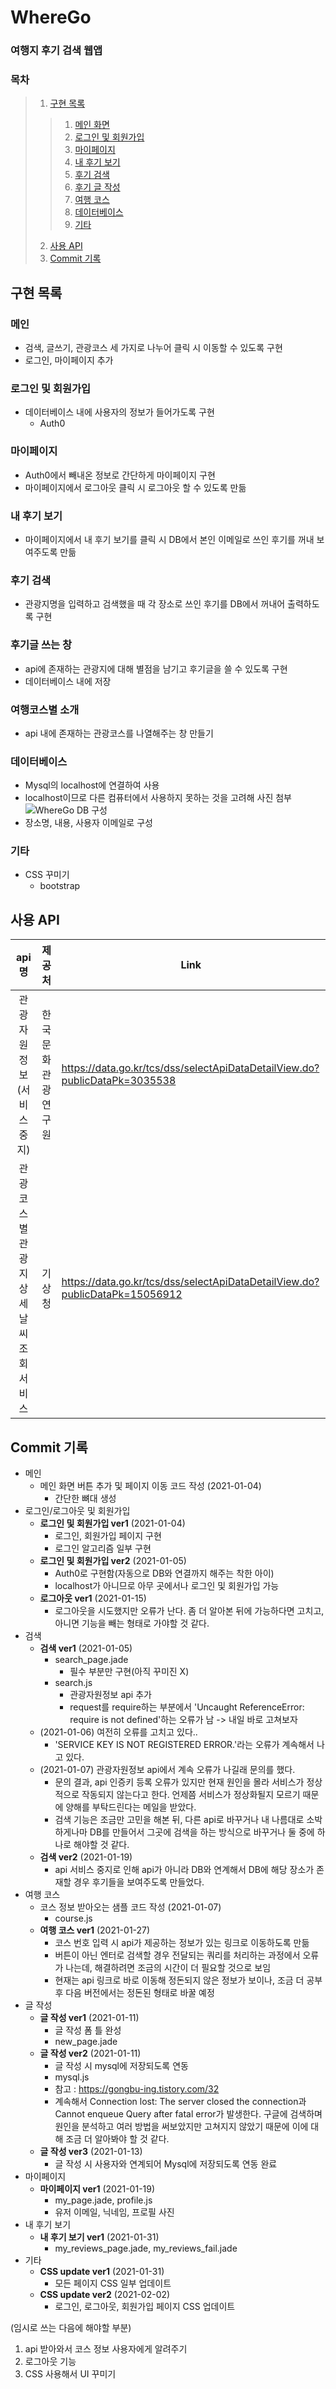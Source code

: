 # WhereGo
### 여행지 후기 검색 웹앱

### 목차
>1. [구현 목록](#구현-목록)
>>    1. [메인 화면](#메인)
>>    2. [로그인 및 회원가입](#로그인-및-회원가입)
>>    3. [마이페이지](#마이페이지)
>>    4. [내 후기 보기](#내-후기-보기)
>>    5. [후기 검색](#후기-검색)
>>    6. [후기 글 작성](#후기글-쓰는-창)
>>    7. [여행 코스](#여행코스별-소개)
>>    8. [데이터베이스](#데이터베이스)
>>    9. [기타](#기타)
>2. [사용 API](#사용-api)
>3. [Commit 기록](#commit-기록)


## 구현 목록

### 메인
+ 검색, 글쓰기, 관광코스 세 가지로 나누어 클릭 시 이동할 수 있도록 구현
+ 로그인, 마이페이지 추가

### 로그인 및 회원가입
+ 데이터베이스 내에 사용자의 정보가 들어가도록 구현
  - Auth0

### 마이페이지
+ Auth0에서 빼내온 정보로 간단하게 마이페이지 구현
+ 마이페이지에서 로그아웃 클릭 시 로그아웃 할 수 있도록 만듦

### 내 후기 보기
+ 마이페이지에서 내 후기 보기를 클릭 시 DB에서 본인 이메일로 쓰인 후기를 꺼내 보여주도록 만듦

### 후기 검색
+ 관광지명을 입력하고 검색했을 때 각 장소로 쓰인 후기를 DB에서 꺼내어 출력하도록 구현

### 후기글 쓰는 창
+ api에 존재하는 관광지에 대해 별점을 남기고 후기글을 쓸 수 있도록 구현
+ 데이터베이스 내에 저장

### 여행코스별 소개
+ api 내에 존재하는 관광코스를 나열해주는 창 만들기

### 데이터베이스
+ Mysql의 localhost에 연결하여 사용
+ localhost이므로 다른 컴퓨터에서 사용하지 못하는 것을 고려해 사진 첨부
![WhereGo DB 구성](https://user-images.githubusercontent.com/57928612/104992684-e4653700-5a64-11eb-8ae6-4cfee4ea34a7.png)
+ 장소명, 내용, 사용자 이메일로 구성

### 기타
+ CSS 꾸미기
  - bootstrap


## 사용 API
| api명 | 제공처 | Link |
| :------: | :------: | ------ |
| 관광자원정보(서비스 중지) | 한국문화관광연구원 | https://data.go.kr/tcs/dss/selectApiDataDetailView.do?publicDataPk=3035538 |
| 관광코스별 관광지 상세 날씨 조회서비스 | 기상청 | https://data.go.kr/tcs/dss/selectApiDataDetailView.do?publicDataPk=15056912 |


## Commit 기록
+ 메인
  - 메인 화면 버튼 추가 및 페이지 이동 코드 작성 (2021-01-04)
    + 간단한 뼈대 생성
+ 로그인/로그아웃 및 회원가입
  - **로그인 및 회원가입 ver1** (2021-01-04)
    + 로그인, 회원가입 페이지 구현
    + 로그인 알고리즘 일부 구현
  - **로그인 및 회원가입 ver2** (2021-01-05)
    + Auth0로 구현함(자동으로 DB와 연결까지 해주는 착한 아이)
    + localhost가 아니므로 아무 곳에서나 로그인 및 회원가입 가능
  - **로그아웃 ver1** (2021-01-15)
    + 로그아웃을 시도했지만 오류가 난다. 좀 더 알아본 뒤에 가능하다면 고치고, 아니면 기능을 빼는 형태로 가야할 것 같다.
+ 검색
  - **검색 ver1** (2021-01-05)
    + search_page.jade
      + 필수 부분만 구현(아직 꾸미진 X)
    + search.js
      + 관광자원정보 api 추가
      + request를 require하는 부분에서 'Uncaught ReferenceError: require is not defined'하는 오류가 남 -> 내일 바로 고쳐보자
  - (2021-01-06) 여전히 오류를 고치고 있다..
    + 'SERVICE KEY IS NOT REGISTERED ERROR.'라는 오류가 계속해서 나고 있다.
  - (2021-01-07) 관광자원정보 api에서 계속 오류가 나길래 문의를 했다.
    + 문의 결과, api 인증키 등록 오류가 있지만 현재 원인을 몰라 서비스가 정상적으로 작동되지 않는다고 한다. 언제쯤 서비스가 정상화될지 모르기 때문에 양해를 부탁드린다는 메일을 받았다.
    + 검색 기능은 조금만 고민을 해본 뒤, 다른 api로 바꾸거나 내 나름대로 소박하게나마 DB를 만들어서 그곳에 검색을 하는 방식으로 바꾸거나 둘 중에 하나로 해야할 것 같다.
  - **검색 ver2** (2021-01-19)
    + api 서비스 중지로 인해 api가 아니라 DB와 연계해서 DB에 해당 장소가 존재할 경우 후기들을 보여주도록 만들었다.
+ 여행 코스
  - 코스 정보 받아오는 샘플 코드 작성 (2021-01-07)
    + course.js
  - **여행 코스 ver1** (2021-01-27)
    + 코스 번호 입력 시 api가 제공하는 정보가 있는 링크로 이동하도록 만듦
    + 버튼이 아닌 엔터로 검색할 경우 전달되는 쿼리를 처리하는 과정에서 오류가 나는데, 해결하려면 조금의 시간이 더 필요할 것으로 보임
    + 현재는 api 링크로 바로 이동해 정돈되지 않은 정보가 보이나, 조금 더 공부 후 다음 버전에서는 정돈된 형태로 바꿀 예정
+ 글 작성
  - **글 작성 ver1** (2021-01-11)
    + 글 작성 폼 틀 완성
    + new_page.jade
  - **글 작성 ver2** (2021-01-11)
    + 글 작성 시 mysql에 저장되도록 연동
    + mysql.js
    + 참고 : https://gongbu-ing.tistory.com/32
    + 계속해서 Connection lost: The server closed the connection과 Cannot enqueue Query after fatal error가 발생한다. 구글에 검색하며 원인을 분석하고 여러 방법을 써보았지만 고쳐지지 않았기 때문에 이에 대해 조금 더 알아봐야 할 것 같다.
  - **글 작성 ver3** (2021-01-13)
    + 글 작성 시 사용자와 연계되어 Mysql에 저장되도록 연동 완료
+ 마이페이지
  - **마이페이지 ver1** (2021-01-19)
    + my_page.jade, profile.js
    + 유저 이메일, 닉네임, 프로필 사진
+ 내 후기 보기
  - **내 후기 보기 ver1** (2021-01-31)
    + my_reviews_page.jade, my_reviews_fail.jade
+ 기타
  - **CSS update ver1** (2021-01-31)
    + 모든 페이지 CSS 일부 업데이트
  - **CSS update ver2** (2021-02-02)
    + 로그인, 로그아웃, 회원가입 페이지 CSS 업데이트


(임시로 쓰는 다음에 해야할 부분)
1. api 받아와서 코스 정보 사용자에게 알려주기
2. 로그아웃 기능
3. CSS 사용해서 UI 꾸미기
